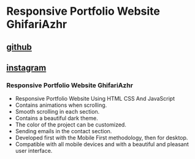 # Responsive Portfolio Website GhifariAzhr
## [github](https://github.com/GhifariAzhrr)
## [instagram](https://instagram.com/ghifariazhrr_)
### Responsive Portfolio Website GhifariAzhr

- Responsive Portfolio Website Using HTML CSS And JavaScript
- Contains animations when scrolling.
- Smooth scrolling in each section.
- Contains a beautiful dark theme.
- The color of the project can be customized.
- Sending emails in the contact section.
- Developed first with the Mobile First methodology, then for desktop.
- Compatible with all mobile devices and with a beautiful and pleasant user interface.